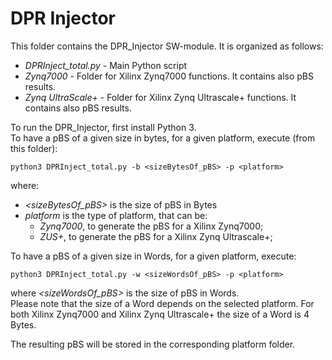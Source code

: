 # DPR Injector


This folder contains the DPR_Injector SW-module. It is organized as follows:
- *DPRInject_total.py* - Main Python script
- *Zynq7000* - Folder for Xilinx Zynq7000 functions. It contains also pBS results.
- *Zynq UltraScale+* - Folder for Xilinx Zynq Ultrascale+ functions. It contains also pBS results.

To run the DPR_Injector, first install Python 3.  
To have a pBS of a given size in bytes, for a given platform, execute (from this folder):

```
python3 DPRInject_total.py -b <sizeBytesOf_pBS> -p <platform>
```
where:
- *\<sizeBytesOf_pBS\>* is the size of pBS in Bytes
- *platform* is the type of platform, that can be:
  - *Zynq7000*, to generate the pBS for a Xilinx Zynq7000;
  - *ZUS+*, to generate the pBS for a Xilinx Zynq Ultrascale+;

To have a pBS of a given size in Words, for a given platform, execute:

```
python3 DPRInject_total.py -w <sizeWordsOf_pBS> -p <platform>
```

where *\<sizeWordsOf_pBS\>* is the size of pBS in Words.  
Please note that the size of a Word depends on the selected platform. For both Xilinx Zynq7000 and Xilinx Zynq Ultrascale+ the size of a Word is 4 Bytes.

The resulting pBS will be stored in the corresponding platform folder.
